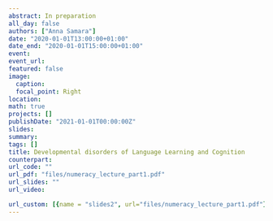 ```yaml
---
abstract: In preparation
all_day: false
authors: ["Anna Samara"]
date: "2020-01-01T13:00:00+01:00"
date_end: "2020-01-01T15:00:00+01:00"
event:
event_url: 
featured: false
image:
  caption: 
  focal_point: Right
location: 
math: true
projects: []
publishDate: "2021-01-01T00:00:00Z"
slides:
summary:
tags: []
title: Developmental disorders of Language Learning and Cognition
counterpart:
url_code: ""
url_pdf: "files/numeracy_lecture_part1.pdf"
url_slides: ""
url_video:

url_custom: [{name = "slides2", url="files/numeracy_lecture_part1.pdf"}, {name = "slides3", url="files/numeracy_lecture_part1.pdf"}]
---
```

